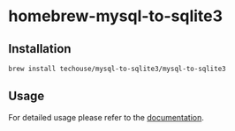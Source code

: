 # homebrew-mysql-to-sqlite3

## Installation

```bash
brew install techouse/mysql-to-sqlite3/mysql-to-sqlite3
```

## Usage

For detailed usage please refer to the [documentation](https://github.com/techouse/mysql-to-sqlite3#usage).